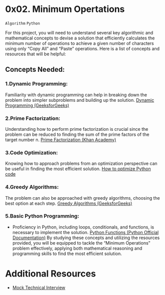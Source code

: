 # 0x02. Minimum Opertations
`Algorithm` `Python`

For this project, you will need to understand several key algorithmic and mathematical concepts to devise a solution that efficiently calculates the minimum number of operations to achieve a given number of characters using only “Copy All” and “Paste” operations. Here is a list of concepts and resources that will be helpful:

## Concepts Needed:
### 1.Dynamic Programming:

Familiarity with dynamic programming can help in breaking down the problem into simpler subproblems and building up the solution.
[Dynamic Programming (GeeksforGeeks)](https://www.geeksforgeeks.org/dynamic-programming/)
### 2.Prime Factorization:

Understanding how to perform prime factorization is crucial since the problem can be reduced to finding the sum of the prime factors of the target number n.
[Prime Factorization (Khan Academy)](https://www.khanacademy.org/math/pre-algebra/pre-algebra-factors-multiples/pre-algebra-prime-factorization-prealg/v/prime-factorization)
### 3.Code Optimization:

Knowing how to approach problems from an optimization perspective can be useful in finding the most efficient solution.
[How to optimize Python code](https://stackify.com/how-to-optimize-python-code/)
### 4.Greedy Algorithms:

The problem can also be approached with greedy algorithms, choosing the best option at each step.
[Greedy Algorithms (GeeksforGeeks)](https://www.geeksforgeeks.org/greedy-algorithms/)
### 5.Basic Python Programming:

- Proficiency in Python, including loops, conditionals, and functions, is necessary to implement the solution.
[Python Functions (Python Official Documentation)](https://docs.python.org/3/tutorial/controlflow.html#defining-functions)
By studying these concepts and utilizing the resources provided, you will be equipped to tackle the “Minimum Operations” problem effectively, applying both mathematical reasoning and programming skills to find the most efficient solution.

# Additional Resources
- [Mock Technical Interview](https://www.youtube.com/watch?feature=shared&v=h4i4kjwncoU)